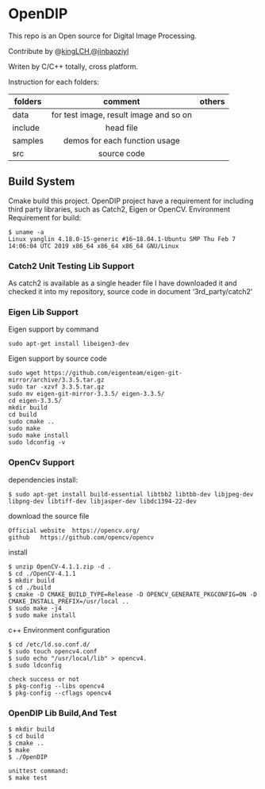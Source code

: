 # OpenDIP
This repo is an Open source for Digital Image Processing.

Contribute by @[kingLCH](https://github.com/kingLCH),@[jinbaoziyl](https://github.com/jinbaoziyl)

Writen by C/C++ totally, cross platform.


Instruction for each folders:

|   folders       | comment                                  | others  |
|   ------------- |:----------------------------------------:| -------:|
|   data          | for test image, result image and so on   |         |
|   include	  | head file                                |         |
|   samples       | demos for each function usage            |         |
|   src           | source code                              |         |
## Build System
 Cmake build this project. OpenDIP project have a requirement for including third party libraries, such as Catch2, Eigen or OpenCV.
 Environment Requirement for build:
```
$ uname -a
Linux yanglin 4.18.0-15-generic #16~18.04.1-Ubuntu SMP Thu Feb 7 14:06:04 UTC 2019 x86_64 x86_64 x86_64 GNU/Linux
```

### Catch2 Unit Testing Lib Support
As catch2 is available as a single header file I have downloaded it and checked it into my repository, source code in document ‘3rd_party/catch2’

### Eigen Lib Support
Eigen support by command
```
sudo apt-get install libeigen3-dev
```

Eigen support by source code
```
sudo wget https://github.com/eigenteam/eigen-git-mirror/archive/3.3.5.tar.gz
sudo tar -xzvf 3.3.5.tar.gz 
sudo mv eigen-git-mirror-3.3.5/ eigen-3.3.5/ 
cd eigen-3.3.5/ 
mkdir build 
cd build
sudo cmake .. 
sudo make 
sudo make install 
sudo ldconfig -v
```
 ### OpenCv Support
 dependencies install:
 ```
 $ sudo apt-get install build-essential libtbb2 libtbb-dev libjpeg-dev libpng-dev libtiff-dev libjasper-dev libdc1394-22-dev
 ```

 download the source file
 ```
 Official website  https://opencv.org/
 github   https://github.com/opencv/opencv
 ```

 install
 ```
 $ unzip OpenCV-4.1.1.zip -d .
 $ cd ./OpenCV-4.1.1
 $ mkdir build
 $ cd ./build
 $ cmake -D CMAKE_BUILD_TYPE=Release -D OPENCV_GENERATE_PKGCONFIG=ON -D    CMAKE_INSTALL_PREFIX=/usr/local ..
 $ sudo make -j4
 $ sudo make install
 ```

 c++ Environment configuration
 ```
 $ cd /etc/ld.so.conf.d/
 $ sudo touch opencv4.conf
 $ sudo echo "/usr/local/lib" > opencv4.
 $ sudo ldconfig

check success or not
 $ pkg-config --libs opencv4
 $ pkg-config --cflags opencv4

 ```


 ### OpenDIP Lib Build,And Test
 ```
 $ mkdir build
 $ cd build
 $ cmake ..
 $ make
 $ ./OpenDIP

 unittest command:
$ make test
 ```
